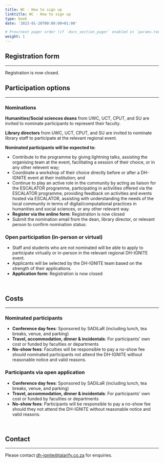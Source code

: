 ```yaml
---
title: WC - How to sign up
linktitle: WC - How to sign up
type: book
date: '2023-01-28T00:00:00+01:00'

# Prev/next pager order (if `docs_section_pager` enabled in `params.toml`)
weight: 1
---
```


## Registration form
---

Registration is now closed.

## Participation options
---

### Nominations

**Humanities/Social sciences deans** from UWC, UCT, CPUT, and SU are invited to nominate participants to represent their faculty.

**Library directors** from UWC, UCT, CPUT, and SU are invited to nominate library staff to participate at the relevant regional event.

**Nominated participants will be expected to:**

- Contribute to the programme by giving lightning talks, assisting the organising team at the event, facilitating a session of their choice, or in any other relevent way;
- Coordinate a workshop of their choice directly before or after a DH-IGNITE event at their institution; and
- Continue to play an active role in the community by acting as liaison for the ESCALATOR programme, participating in activiities offered via the ESCALATOR programme, providing feedback on activities and events hosted via ESCALATOR, assisting with understanding the needs of the local community in terms of digital/computational practices in humanities and social sciences, or any other relevant way.
- **Register via the online form**:  Registration is now closed
- Submit the nomination email from the dean, library director, or relevant person to confirm nomination status:

### Open participation (in-person or virtual)

- Staff and students who are not nominated will be able to apply to participate virtually or in-person in the relevant regional DH-IGNITE event.
- Applicants will be selected by the DH-IGNITE team based on the strength of their applications.
- **Application form**: Registration is now closed

<br>

## Costs
---

### Nominated participants

- **Conference day fees**: Sponsored by SADiLaR (including lunch, tea breaks, venue, and parking)
- **Travel, accommodation, dinner & incidentals**: For participants' own cost or funded by faculties or departments
- **No-show fees**: Faculties will be responsible to pay a no-show fee should nominated participants not attend the DH-IGNITE without reasonable notice and valid reasons.

### Participants via open application

- **Conference day fees**: Sponsored by SADiLaR (including lunch, tea breaks, venue, and parking)
- **Travel, accommodation, dinner & incidentals**: For participants' own cost or funded by faculties or departments
- **No-show fees**: Participants will be responsible to pay a no-show fee should they not attend the DH-IGNITE without reasonable notice and valid reasons.

<br>

## Contact
---

Please contact [dh-ignite@talarify.co.za](mailto:dh-ignite@talarify.co.za) for enquiries.
